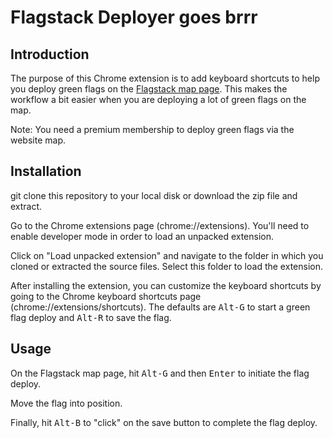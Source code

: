 # Flagstack Deployer goes brrr

## Introduction

The purpose of this Chrome extension is to add keyboard shortcuts to help you deploy green flags on the [Flagstack map page](https://www.flagstack.net/map). This makes the workflow a bit easier when you are deploying a lot of green flags on the map.

Note: You need a premium membership to deploy green flags via the website map.

## Installation

git clone this repository to your local disk or download the zip file and extract.

Go to the Chrome extensions page (chrome://extensions). You'll need to enable developer mode in order to load an unpacked extension.

Click on "Load unpacked extension" and navigate to the folder in which you cloned or extracted the source files. Select this folder to load the extension.

After installing the extension, you can customize the keyboard shortcuts by going to the Chrome keyboard shortcuts page (chrome://extensions/shortcuts). The defaults are <kbd>Alt-G</kbd> to start a green flag deploy and <kbd>Alt-R</kbd> to save the flag.

## Usage

On the Flagstack map page, hit <kbd>Alt-G</kbd> and then <kbd>Enter</kbd> to initiate the flag deploy.

Move the flag into position.

Finally, hit <kbd>Alt-B</kbd> to "click" on the save button to complete the flag deploy.
